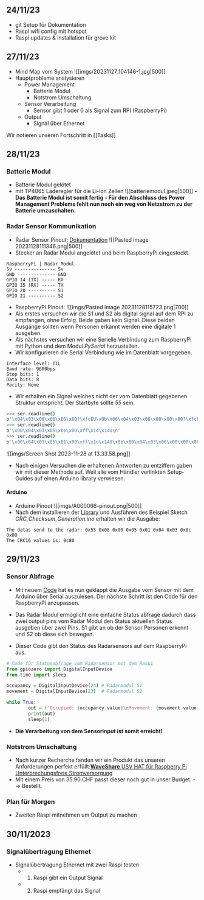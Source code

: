 ## 24/11/23
- git Setup für Dokumentation
- Raspi wifi config mit hotspot
- Raspi updates & installation für grove kit

## 27/11/23
- Mind Map vom System
  ![[imgs/20231127_104146-1.jpg|500]]
- Hauptprobleme analysieren
	- Power Management
		- Batterie Modul
		- Notstrom Umschaltung
	- Sensor Verarbeitung
		- Sensor gibt 1 oder 0 als Signal zum RPI (RaspberryPi)
	- Output
		- Signal über Ethernet

Wir notieren unseren Fortschritt in [[Tasks]]
## 28/11/23
### Batterie Modul
- Batterie Modul gelötet
- mit TP4065 Laderegler für die Li-ion Zellen
![[batteriemodul.jpeg|500]]
**- Das Batterie Modul ist somit fertig**
**- Für den Abschluss des Power Management Problems fehlt nun noch ein weg von Netzstrom zu der Batterie umzuschalten.**
### Radar Sensor Kommunikation
- Radar Sensor Pinout: [Dokumentation](https://github.com/limengdu/Seeed-Studio-MR24FDB1-Sensor)
![[Pasted image 20231128111346.png|500]]
- Stecker an Radar Modul angelötet und beim RaspberryPi eingesteckt.
```
RaspberryPi | Radar Modul
5v --------------- 5v
GND -------------- GND
GPIO 14 (TX) ----- RX
GPIO 15 (RX) ----- TX
GPIO 20 ---------- S1
GPIO 21 ---------- S2
```
- RaspberryPi Pinout:
![[imgs/Pasted image 20231128115723.png|700]]
- Als erstes versuchen wir die S1 und S2 als digital signal auf dem RPI zu empfangen, ohne Erfolg. Beide gaben kein Signal. Diese beiden Ausgänge sollten wenn Personen erkannt werden eine digitale 1 ausgeben.
- Als nächstes versuchen wir eine Serielle Verbindung zum RaspberryPi mit Python und dem Modul *PySerial* herzustellen.
- Wir konfigurieren die Serial Verbindung wie im Datenblatt vorgegeben.
```
Interface level: TTL 
Baud rate: 9600bps
Stop bits: 1
Data bits: 8
Parity: None
```
- Wir erhalten ein Signal welches nicht der vom Datenblatt gegebenen Struktur entspricht. Der Startbyte sollte *55* sein. 
```bash
>>> ser.readline()
b'\x04\x03\x06\x00\x00\x80?\xfcEU\x0b\x00\x04\x03\x06\x00\x00\x80?\xfcEU\n'
>>> ser.readline()
b'\x00\x04\x03\x05\x01\x00\xff\x1d\x14U\n'
>>> ser.readline()
b'\x00\x04\x03\x05\x01\x00\xff\x1d\x14U\x0b\x00\x04\x03\x06\x00\x00\x80?\xfcEU\n'
```
![[imgs/Screen Shot 2023-11-28 at 13.33.58.png]]
- Nach einigen Versuchen die erhaltenen Antworten zu entziffern gaben wir mit dieser Methode auf. Weil alle vom Händler verlinkten Setup-Guides auf einen Arduino library verwiesen.

#### Arduino
- Arduino Pinout
![[imgs/A000066-pinout.png|500]]
- Nach dem installieren der [Library](https://github.com/limengdu/Seeed-Studio-MR24FDB1-Sensor) und Ausführen des Beispiel Sketch *CRC_Checksum_Generation.ino* erhalten wir die Ausgabe:
```
The datas send to the radar: 0x55 0x08 0x00 0x05 0x01 0x04 0x03 0x0c 0x80 
The CRC16 values is: 0c80
```


## 29/11/23
### Sensor Abfrage
- Mit neuem [Code](https://github.com/Seeed-Studio/Seeed_Arduino_24GHz_Radar_Sensor) hat es nun geklappt die Ausgabe vom Sensor mit dem Arduino über Serial auszulesen. Der nächste Schritt ist den Code für den RaspberryPi anzupassen.
- Das Radar Modul ermöglicht eine einfache Status abfrage dadurch dass zwei output pins vom Radar Modul den Status aktuellen Status ausgeben über zwei Pins. S1 gibt an ob der Sensor Personen erkennt und S2 ob diese sich bewegen. 

- Dieser Code gibt den Status des Radarsensors auf dem RaspberryPi aus.
```python
# Code für Statusabfrage vom Radarsensor mit dem Raspi
from gpiozero import DigitalInputDevice
from time import sleep

occupancy = DigitalInputDevice(24) # Radarmodul S1
movement = DigitalInputDevice(23)  # Radarmodul S2

while True:
        out = f'Occupied: {occupancy.value}\nMovement: {movement.value}'
        print(out)
        sleep(1)
```

- **Die Verarbeitung von dem Sensorinput ist somit erreicht!**

### Notstrom Umschaltung
- Nach kurzer Recherche fanden wir ein Produkt das unseren Anforderungen perfekt erfüllt:[**WaveShare** USV HAT für Raspberry Pi Unterbrechungsfreie Stromversorgung](https://www.digitec.ch/de/s1/product/waveshare-usv-hat-fuer-raspberry-pi-unterbrechungsfreie-stromversorgung-entwicklungsboard-kit-25007122?supplier=8244233)
- Mit einem Preis von 35.90 CHF passt dieser noch gut in unser Budget. --> Bestellt.

### Plan für Morgen
- Zweiten Raspi mitnehmen um Output zu machen

## 30/11/2023
### Signalübertragung Ethernet
- Signalübertragung Ethernet mit zwei Raspi testen
	- 1. Raspi gibt ein Output Signal
	- 2. Raspi empfängt das Signal